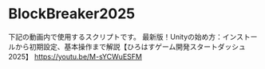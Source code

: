 # BlockBreaker2025
下記の動画内で使用するスクリプトです。
最新版！Unityの始め方：インストールから初期設定、基本操作まで解説【ひろはすゲーム開発スタートダッシュ2025】
https://youtu.be/M-sYCWuESFM
